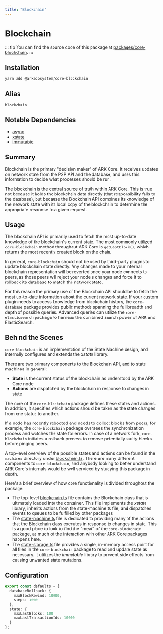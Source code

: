 ```yaml
---
title: "Blockchain"
---
```


# Blockchain

::: tip
You can find the source code of this package at [packages/core-blockchain](https://github.com/ARKEcosystem/core/tree/develop/packages/core-blockchain).
:::

## Installation

```bash
yarn add @arkecosystem/core-blockchain
```

## Alias

`blockchain`

## Notable Dependencies

- [async](https://caolan.github.io/async/)
- [xstate](https://github.com/davidkpiano/xstate#readme)
- [immutable](http://facebook.github.io/immutable-js/)

## Summary

Blockchain is the primary "decision maker" of ARK Core. It receives updates on network state from the P2P API and the database, and uses this information to decide what processes should be run.

The blockchain is the central source of truth within ARK Core. This is true not because it holds the blockchain data directly (that responsibility falls to the database), but because the Blockchain API combines its knowledge of the network state with its local copy of the blockchain to determine the appropriate response to a given request.

## Usage

The blockchain API is primarily used to fetch the most up-to-date knowledge of the blockchain's current state. The most commonly utilized `core-blockchain` method throughout ARK Core is `getLastBlock()`, which returns the most recently created block on the chain.

In general, `core-blockchain` should not be used by third-party plugins to update blockchain state directly. Any changes made to your internal blockchain representation will be reverted once your node connects to peers, as those peers will reject your node's changes and force it to rollback its database to match the network state.

For this reason the primary use of the Blockchain API should be to fetch the most up-to-date information about the current network state. If your custom plugin needs to access knowledge from blockchain history, the `core-database` package provides public methods spanning the full breadth and depth of possible queries. Advanced queries can utilize the `core-elasticsearch` package to harness the combined search power of ARK and ElasticSearch.

## Behind the Scenes

`core-blockchain` is an implementation of the State Machine design, and internally configures and extends the _xstate_ library.

There are two primary components to the Blockchain API, and to state machines in general:

- **State** is the current status of the blockchain as understood by the ARK Core node
- **Actions** are dispatched by the blockchain in response to changes in state

The core of the `core-blockchain` package defines these states and actions. In addition, it specifies which actions should be taken as the state changes from one status to another.

If a node has recently rebooted and needs to collect blocks from peers, for example, the `core-blockchain` package oversees the synchronization process and watches the state for errors. In case of a network fork, `core-blockchain` initiates a rollback process to remove potentially faulty blocks before pinging peers.

A top-level overview of the possible states and actions can be found in the `machines` directory under [blockchain.ts](https://github.com/ARKEcosystem/core/blob/develop/packages/core-blockchain/src/machines/blockchain.ts). There are many different components to `core-blockchain`, and anybody looking to better understand ARK Core's internals would be well serviced by studying this package in depth.

Here's a brief overview of how core functionality is divided throughout the package:

- The top-level [blockchain.ts](https://github.com/ARKEcosystem/core/blob/develop/packages/core-blockchain/src/blockchain.ts) file contains the Blockchain class that is ultimately loaded into the container. This file implements the _xstate_ library, inherits actions from the state-machine.ts file, and dispatches events to queues to be fulfilled by other packages
- The [state-machine.ts](https://github.com/ARKEcosystem/core/blob/develop/packages/core-blockchain/src/state-machine.ts) file is dedicated to providing many of the actions that the Blockchain class executes in response to changes in state. This is a good place to look to find the "meat" of the `core-blockchain` package, as much of the interaction with other ARK Core packages happens here.
- The [state-storage.ts](https://github.com/ARKEcosystem/core/blob/develop/packages/core-blockchain/src/state-storage.ts) file provides a single, in-memory access point for all files in the `core-blockchain` package to read and update state as necessary. It utilizes the _immutable_ library to prevent side effects from causing unwanted state mutations.

## Configuration

```ts
export const defaults = {
  databaseRollback: {
    maxBlockRewind: 10000,
    steps: 1000
  },
  state: {
    maxLastBlocks: 100,
    maxLastTransactionIds: 10000
  }
};
```
